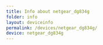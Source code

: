 ```yaml
---
title: Info about netgear_dg834g
folder: info
layout: deviceinfo
permalink: /devices/netgear_dg834g/
device: netgear_dg834g
---
```

